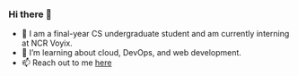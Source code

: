 ### Hi there 👋

- 🔭 I am a final-year CS undergraduate student and am currently interning at NCR Voyix.
- 🌱 I’m learning about cloud, DevOps, and web development.
- 📫 Reach out to me [here](https://linktr.ee/5p7Ro0t)

